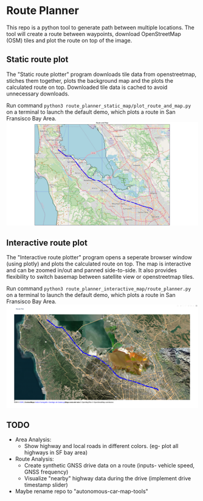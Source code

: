 # Route Planner

This repo is a python tool to generate path between multiple locations. The tool will create a route between waypoints, download OpenStreetMap (OSM) tiles and plot the route on top of the image.

## Static route plot
The "Static route plotter" program downloads tile data from openstreetmap, stiches them together, plots the background map and the plots the calculated route on top. Downloaded tile data is cached to avoid unnecessary downloads.

Run command `python3 route_planner_static_map/plot_route_and_map.py` on a terminal to launch the default demo, which plots a route in San Fransisco Bay Area.
![Demo](route_planner_static_map/demo.png)

## Interactive route plot
The "Interactive route plotter" program opens a seperate browser window (using plotly) and plots the calculated route on top. The map is interactive and can be zoomed in/out and panned side-to-side. It also provides flexibility to switch basemap between satellite view or openstreetmap tiles.

Run command `python3 route_planner_interactive_map/route_planner.py` on a terminal to launch the default demo, which plots a route in San Fransisco Bay Area.
![Demo](route_planner_interactive_map/demo_interactive.png)

## TODO
- Area Analysis:
    - Show highway and local roads in different colors. (eg- plot all highways in SF bay area)
- Route Analysis:
    - Create synthetic GNSS drive data on a route (inputs- vehicle speed, GNSS frequency)
    - Visualize "nearby" highway data during the drive (implement drive timestamp slider)
- Maybe rename repo to "autonomous-car-map-tools"
